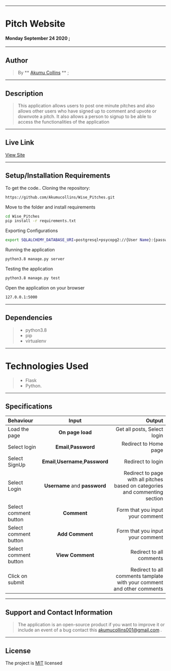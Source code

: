 ***

# Pitch Website

#### **Monday September 24 2020** ;

---

## Author
> By ** [Akumu Collins](https://github.com/Akumucollins)
 ** ;

***

## Description
>This application allows users to post one minute pitches and also allows other users who have signed up to comment and upvote or downvote a pitch. It also allows a person to signup to be able to access the functionalities of the application


---

## Live Link
[View Site](https://akumucollins-pitches.herokuapp.com)

***

## Setup/Installation Requirements
To get the code..
Cloning the repository:
  ```bash
 https://github.com/Akumucollins/Wise_Pitches.git
  ```
Move to the folder and install requirements
  ```bash
  cd Wise_Pitches
  pip install -r requirements.txt
  ```
Exporting Configurations
  ```bash
  export SQLALCHEMY_DATABASE_URI=postgresql+psycopg2://{User Name}:{password}@localhost/{database name}
  ```
Running the application
  ```bash
  python3.8 manage.py server
  ```
Testing the application
  ```bash
  python3.8 manage.py test
  ```
Open the application on your browser 
```bash
127.0.0.1:5000
```
---

## Dependencies
>* python3.8
>* pip
>* virtualenv

***

# Technologies Used
>* Flask
>* Python.

***

## Specifications
| Behaviour | Input | Output |
| :---------------- | :---------------: | ------------------: |
| Load the page | **On page load** | Get all posts, Select login|
| Select login |  **Email**,**Password** |Redirect to Home page|
| Select SignUp| **Email**,**Username**,**Password** | Redirect to login|
| Select Login | **Username** and **password** | Redirect to page with all pitches based on categories and commenting section|
| Select comment button | **Comment** | Form that you input your comment|
| Select comment button | **Add Comment** | Form that you input your comment|
| Select comment button | **View Comment** | Redirect to all comments|
| Click on submit |  | Redirect to all comments tamplate with your comment and other comments|

---

## Support and Contact Information
> The application is an open-source product if you  want to improve it or include an event of a bug  contact this
> akumucollins001@gmail.com .

***

## License
The project is [MIT](LICENSE) licensed 